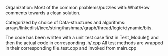 Organization:
Most of the common problems/puzzles with What/How comments towards a clean solution.

Categorized by choice of Data-structures and algorithms:
arrays/linkedlist/tree/string/hashmap/graph/thread/logic/dynamic/bits.

The code has been written with a unit test case first in Test_Module() and then the actual code in corresponding .h/.cpp
All test methods are wrapped in their corresponding file_test.cpp and invoked from main.cpp

